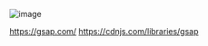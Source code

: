 ![image](https://github.com/topmsdreamer/canvas-game/assets/128351913/b93b53b9-f9a8-4876-a4d3-f99dc1597aec)

https://gsap.com/
https://cdnjs.com/libraries/gsap
